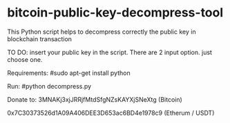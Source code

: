 # bitcoin-public-key-decompress-tool
This Python script helps to decompress correctly the public key in blockchain transaction

TO DO: insert your public key in the script. There are 2 input option. just choose one.

Requirements:
#sudo apt-get install python

Run:
#python decompress.py

Donate to: 
3MNAKj3xjJRRjfMtdSfgNZsKAYXjSNeXtg (Bitcoin)

0x7C30373526d1A09A406DEE3D653ac6BD4e1978c9 (Etherum / USDT)
